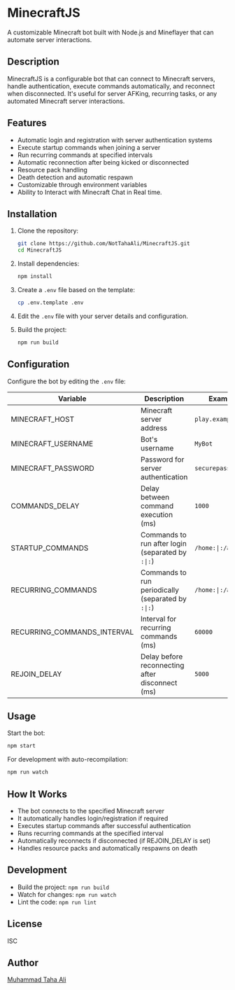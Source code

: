 # MinecraftJS

A customizable Minecraft bot built with Node.js and Mineflayer that can automate server interactions.

## Description

MinecraftJS is a configurable bot that can connect to Minecraft servers, handle authentication, execute commands automatically, and reconnect when disconnected. It's useful for server AFKing, recurring tasks, or any automated Minecraft server interactions.

## Features

- Automatic login and registration with server authentication systems
- Execute startup commands when joining a server
- Run recurring commands at specified intervals
- Automatic reconnection after being kicked or disconnected
- Resource pack handling
- Death detection and automatic respawn
- Customizable through environment variables
- Ability to Interact with Minecraft Chat in Real time.

## Installation

1. Clone the repository:
   ```bash
   git clone https://github.com/NotTahaAli/MinecraftJS.git
   cd MinecraftJS
   ```

2. Install dependencies:
   ```bash
   npm install
   ```

3. Create a `.env` file based on the template:
   ```bash
   cp .env.template .env
   ```

4. Edit the `.env` file with your server details and configuration.

5. Build the project:
   ```bash
   npm run build
   ```

## Configuration

Configure the bot by editing the `.env` file:

| Variable | Description | Example |
|----------|-------------|---------|
| MINECRAFT_HOST | Minecraft server address | `play.example.com` |
| MINECRAFT_USERNAME | Bot's username | `MyBot` |
| MINECRAFT_PASSWORD | Password for server authentication | `securepassword` |
| COMMANDS_DELAY | Delay between command execution (ms) | `1000` |
| STARTUP_COMMANDS | Commands to run after login (separated by `:\|:`) | `/home:\|:/afk` |
| RECURRING_COMMANDS | Commands to run periodically (separated by `:\|:`) | `/home:\|:/afk` |
| RECURRING_COMMANDS_INTERVAL | Interval for recurring commands (ms) | `60000` |
| REJOIN_DELAY | Delay before reconnecting after disconnect (ms) | `5000` |

## Usage

Start the bot:

```bash
npm start
```

For development with auto-recompilation:

```bash
npm run watch
```

## How It Works

- The bot connects to the specified Minecraft server
- It automatically handles login/registration if required
- Executes startup commands after successful authentication
- Runs recurring commands at the specified interval
- Automatically reconnects if disconnected (if REJOIN_DELAY is set)
- Handles resource packs and automatically respawns on death

## Development

- Build the project: `npm run build`
- Watch for changes: `npm run watch`
- Lint the code: `npm run lint`

## License

ISC

## Author

[Muhammad Taha Ali](https://github.com/NotTahaAli)
